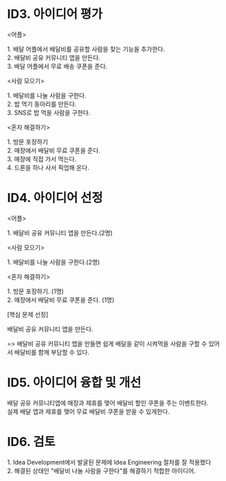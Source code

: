 # ID3. 아이디어 평가

<어플>
<p>
1. 배달 어플에서 배달비를 공유할 사람을 찾는 기능을 추가한다. <br>
2. 배달비 공유 커뮤니티 앱을 만든다. <br>
3. 배달 어플에서 무료 배송 쿠폰을 준다. <br>
</p>

<사람 모으기>

<p>
1. 배달비를 나눌 사람을 구한다. <br>
2. 밥 먹기 동아리를 만든다. <br>
3. SNS로 밥 먹을 사람을 구한다. <br>

</p>
<혼자 해결하기>
<p>
1. 방문 포장하기 <br>
2. 매장에서 배달비 무료 쿠폰을 준다. <br>
3. 매장에 직접 가서 먹는다. <br>
4. 드론을 하나 사서 픽업해 온다. <br>
</p>

# ID4. 아이디어 선정

<어플>
<p>
1. 배달비 공유 커뮤니티 앱을 만든다.(2명) <br>
</p>
<사람 모으기>
<p>
1. 배달비를 나눌 사람을 구한다.(2명) <br>
</p>
<혼자 해결하기>
<p>
1. 방문 포장하기. (1명) <br>
2. 매장에서 배달비 무료 쿠폰을 준다. (1명) <br>
</p>

[핵심 문제 선정]
<p>배달비 공유 커뮤니티 앱을 만든다. </p>
=> 배달비 공유 커뮤니티 앱을 만들면 쉽게 배달을 같이 시켜먹을 사람을 구할 수 있어서 배달비를 함께 부담할 수 있다. 


# ID5. 아이디어 융합 및 개선
<p>
배달 공유 커뮤니티앱에 매장과 제휴를 맺어 배달비 할인 쿠폰을 주는 이벤트한다. <br>
실제 배달 앱과 제휴를 맺어 무료 배달비 쿠폰을 받을 수 있게한다. <br>
</p>

# ID6. 검토
<p>
1. Idea Development에서 발굴된 문제에 Idea Engineering 절차를 잘 적용했다<br>
2. 해결된 상태인 "배달비 나눌 사람을 구한다"를 해결하기 적합한 아이디어.

</p>

